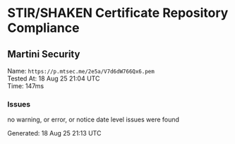 # STIR/SHAKEN Certificate Repository Compliance

## Martini Security

Name: `https://p.mtsec.me/2e5a/V7d6dW766Qx6.pem`\
Tested At: 18 Aug 25 21:04 UTC\
Time: 147ms

### Issues

no warning, or error, or notice date level issues were found

Generated: 18 Aug 25 21:13 UTC